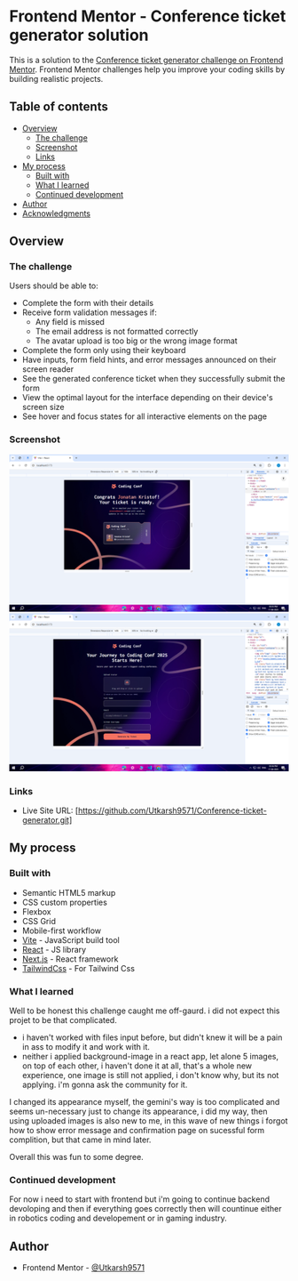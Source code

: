 # Frontend Mentor - Conference ticket generator solution

This is a solution to the [Conference ticket generator challenge on Frontend Mentor](https://www.frontendmentor.io/challenges/conference-ticket-generator-oq5gFIU12w). Frontend Mentor challenges help you improve your coding skills by building realistic projects. 

## Table of contents

- [Overview](#overview)
  - [The challenge](#the-challenge)
  - [Screenshot](#screenshot)
  - [Links](#links)
- [My process](#my-process)
  - [Built with](#built-with)
  - [What I learned](#what-i-learned)
  - [Continued development](#continued-development)
- [Author](#author)
- [Acknowledgments](#acknowledgments)

## Overview

### The challenge

Users should be able to:

- Complete the form with their details
- Receive form validation messages if:
  - Any field is missed
  - The email address is not formatted correctly
  - The avatar upload is too big or the wrong image format
- Complete the form only using their keyboard
- Have inputs, form field hints, and error messages announced on their screen reader
- See the generated conference ticket when they successfully submit the form
- View the optimal layout for the interface depending on their device's screen size
- See hover and focus states for all interactive elements on the page

### Screenshot

![](./public/assets/images/Screenshot%20(415).png)
![](./public/assets/images/Screenshot%20(416).png)

### Links

- Live Site URL: [https://github.com/Utkarsh9571/Conference-ticket-generator.git]

## My process

### Built with

- Semantic HTML5 markup
- CSS custom properties
- Flexbox
- CSS Grid
- Mobile-first workflow
- [Vite](https://vite.dev/) - JavaScript build tool
- [React](https://reactjs.org/) - JS library
- [Next.js](https://nextjs.org/) - React framework
- [TailwindCss](https://tailwindcss.com/) - For Tailwind Css

### What I learned

Well to be honest this challenge caught me off-gaurd. i did not expect this projet to be that complicated. 
  - i haven't worked with files input before, but didn't knew it will be a pain in ass to modify it and work with it.
  - neither i applied background-image in a react app, let alone 5 images, on top of each other, i haven't done it at all, that's a whole new experience, one image is still not applied,
    i don't know why, but its not applying. i'm gonna ask the community for it.

I changed its appearance myself, the gemini's way is too complicated and seems un-necessary just to change its appearance, i did my way, then using uploaded images is also new to me, in this wave of new things i forgot how to show error message and confirmation page on sucessful form complition, but that came in mind later. 

Overall this was fun to some degree.

### Continued development

For now i need to start with frontend but i'm going to continue backend devoloping and then if everything goes correctly then will countinue either in robotics coding and developement or in gaming industry.

## Author

- Frontend Mentor - [@Utkarsh9571](https://www.frontendmentor.io/profile/Utkarsh9571)